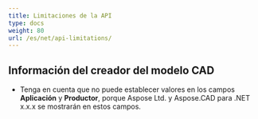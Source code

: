 ```yaml
---
title: Limitaciones de la API
type: docs
weight: 80
url: /es/net/api-limitations/
---
```


## **Información del creador del modelo CAD**
- Tenga en cuenta que no puede establecer valores en los campos **Aplicación** y **Productor**, porque Aspose Ltd. y Aspose.CAD para .NET x.x.x se mostrarán en estos campos.
